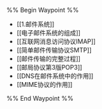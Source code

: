 %% Begin Waypoint %%
- [[1.邮件系统]]
- [[电子邮件系统的组成]]
- [[互联网消息访问协议IMAP]]
- [[简单邮件传输协议SMTP]]
- [[邮件传输的完整过程]]
- [[邮局协议第3版POP3]]
- [[DNS在邮件系统中的作用]]
- [[MIME协议的作用]]

%% End Waypoint %%